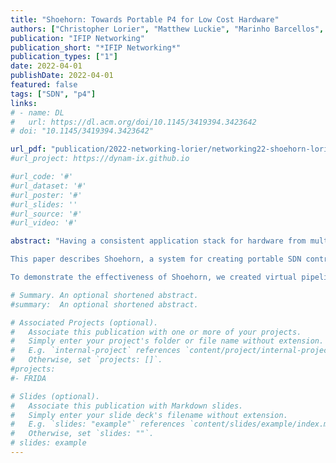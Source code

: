 ```yaml
---
title: "Shoehorn: Towards Portable P4 for Low Cost Hardware"
authors: ["Christopher Lorier", "Matthew Luckie", "Marinho Barcellos", "Richard Nelson"]
publication: "IFIP Networking"
publication_short: "*IFIP Networking*"
publication_types: ["1"]
date: 2022-04-01
publishDate: 2022-04-01
featured: false
tags: ["SDN", "p4"]
links:
# - name: DL
#   url: https://dl.acm.org/doi/10.1145/3419394.3423642
# doi: "10.1145/3419394.3423642"

url_pdf: "publication/2022-networking-lorier/networking22-shoehorn-lorier.pdf"
#url_project: https://dynam-ix.github.io

#url_code: '#'
#url_dataset: '#'
#url_poster: '#'
#url_slides: ''
#url_source: '#'
#url_video: '#'

abstract: "Having a consistent application stack for hardware from multiple vendors allows operators to build simpler, more stable networks. However, due to the limitations of low cost, fixed-function networking hardware, creating portable controlplane software with current SDN standards requires accepting limited functionality, navigating inconsistent implementations, or using powerful, flexible hardware that is prohibitively expensive in many scenarios.

This paper describes Shoehorn, a system for creating portable SDN control-plane software for low cost hardware. Shoehorn allows control-plane software to define a hardware-agnostic virtual pipeline in P4 that can be algorithmically translated to control diverse low-cost hardware without a significant impact on memory usage or the rate that tables can be updated.

To demonstrate the effectiveness of Shoehorn, we created virtual pipelines for a variety of existing control-plane software, and mapped them to low cost hardware. We found that the virtual pipelines could be supported by hardware from multiple vendors in almost all cases."

# Summary. An optional shortened abstract.
#summary:  An optional shortened abstract.

# Associated Projects (optional).
#   Associate this publication with one or more of your projects.
#   Simply enter your project's folder or file name without extension.
#   E.g. `internal-project` references `content/project/internal-project/index.md`.
#   Otherwise, set `projects: []`.
#projects:
#- FRIDA

# Slides (optional).
#   Associate this publication with Markdown slides.
#   Simply enter your slide deck's filename without extension.
#   E.g. `slides: "example"` references `content/slides/example/index.md`.
#   Otherwise, set `slides: ""`.
# slides: example
---
```





